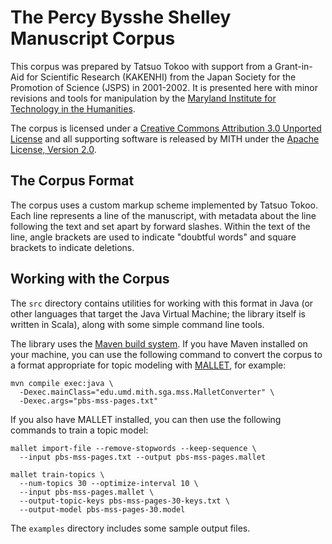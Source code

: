 The Percy Bysshe Shelley Manuscript Corpus
==========================================

This corpus was prepared by Tatsuo Tokoo with support from a Grant-in-Aid for
Scientific Research (KAKENHI) from the Japan Society for the Promotion of
Science (JSPS) in 2001-2002. It is presented here with minor revisions and
tools for manipulation by the [Maryland Institute for Technology in the
Humanities](http://mith.umd.edu/).

The corpus is licensed under a [Creative Commons Attribution 3.0 Unported
License](http://creativecommons.org/licenses/by/3.0/) and all supporting
software is released by MITH under the [Apache License, Version
2.0](http://www.apache.org/licenses/LICENSE-2.0.html).

The Corpus Format
-----------------

The corpus uses a custom markup scheme implemented by Tatsuo Tokoo. Each line
represents a line of the manuscript, with metadata about the line following
the text and set apart by forward slashes. Within the text of the line, angle
brackets are used to indicate "doubtful words" and square brackets to
indicate deletions.

Working with the Corpus
-----------------------

The `src` directory contains utilities for working with this format in Java
(or other languages that target the Java Virtual Machine; the library itself
is written in Scala), along with some simple command line tools.

The library uses the [Maven build system](http://maven.apache.org/). If you
have Maven installed on your machine, you can use the following command to
convert the corpus to a format appropriate for topic modeling with
[MALLET](http://mallet.cs.umass.edu/), for example:

    mvn compile exec:java \
      -Dexec.mainClass="edu.umd.mith.sga.mss.MalletConverter" \
      -Dexec.args="pbs-mss-pages.txt"

If you also have MALLET installed, you can then use the following commands to
train a topic model:

    mallet import-file --remove-stopwords --keep-sequence \
      --input pbs-mss-pages.txt --output pbs-mss-pages.mallet

    mallet train-topics \
      --num-topics 30 --optimize-interval 10 \
      --input pbs-mss-pages.mallet \
      --output-topic-keys pbs-mss-pages-30-keys.txt \
      --output-model pbs-mss-pages-30.model

The `examples` directory includes some sample output files.

